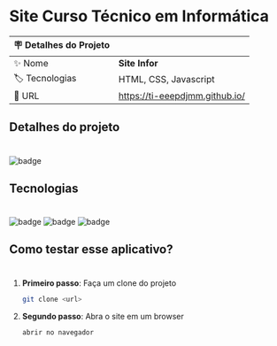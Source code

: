 # Site Curso Técnico em Informática

| :placard: Detalhes do Projeto|     |
| -------------  | --- |
| :sparkles: Nome        | **Site Infor**
| :label: Tecnologias | HTML, CSS, Javascript
| :rocket: URL         | https://ti-eeepdjmm.github.io/

<!-- Inserir imagem com a #vitrinedev ao final do link -->
<!-- ![](https://github.com/rickalves/orgs-app/blob/main/src/assets/logo.png?text=imagem+lindona+do+meu+projeto#vitrinedev) -->

## Detalhes do projeto
#

![badge](https://img.shields.io/badge/status-Em_desenvolvimento-brightgreen)

## Tecnologias
#

![badge](https://img.shields.io/badge/JavaScript-F7DF1E?style=for-the-badge&logo=javascript&logoColor=black)
![badge](https://img.shields.io/badge/CSS3-43853D?style=for-the-badge&logo=CSS3&logoColor=white)
![badge](https://img.shields.io/badge/HTML-1C5D99?style=for-the-badge&logo=html5&logoColor=white)

## Como testar esse aplicativo?
#

1. **Primeiro passo**: Faça um clone do projeto

    ~~~sh
    git clone <url>
    ~~~

2. **Segundo passo**: Abra o site em um browser

    ~~~sh
    abrir no navegador
    ~~~
